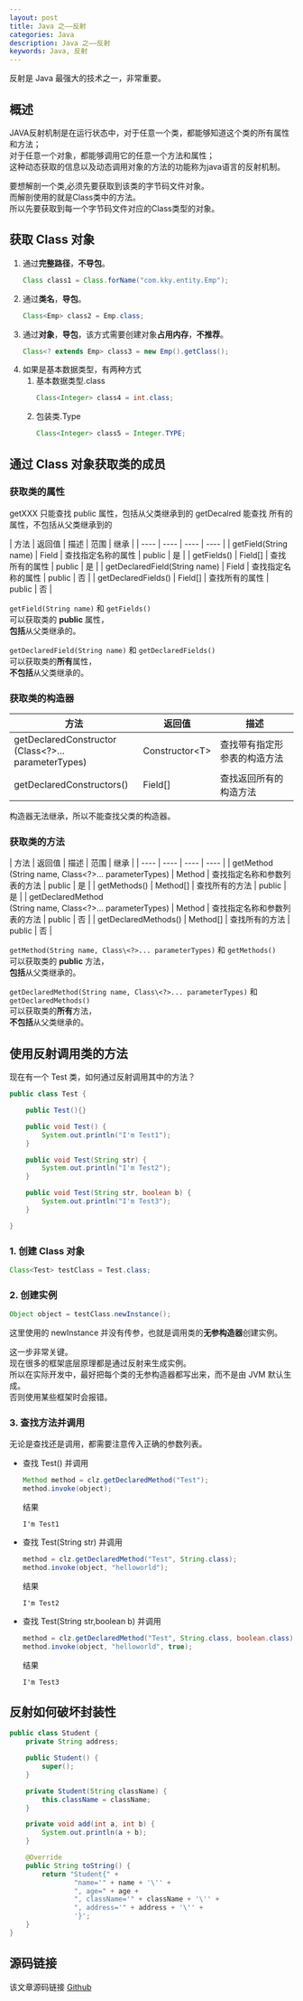 ```yaml
---
layout: post
title: Java 之——反射
categories: Java
description: Java 之——反射
keywords: Java, 反射
---
```


反射是 Java 最强大的技术之一，非常重要。

## 概述
JAVA反射机制是在运行状态中，对于任意一个类，都能够知道这个类的所有属性和方法；<br>
对于任意一个对象，都能够调用它的任意一个方法和属性；<br>
这种动态获取的信息以及动态调用对象的方法的功能称为java语言的反射机制。

要想解剖一个类,必须先要获取到该类的字节码文件对象。<br>
而解剖使用的就是Class类中的方法。<br>
所以先要获取到每一个字节码文件对应的Class类型的对象。


## 获取 Class 对象
1. 通过**完整路径**，**不导包**。<br>
	```java
	Class class1 = Class.forName("com.kky.entity.Emp");
	```
2. 通过**类名**，**导包**。<br>
	```java
	Class<Emp> class2 = Emp.class;
	```
3. 通过**对象**，**导包**，该方式需要创建对象**占用内存**，**不推荐**。<br>
	```java
	Class<? extends Emp> class3 = new Emp().getClass();
	```
4. 如果是基本数据类型，有两种方式
	1. 基本数据类型.class
		```java
		Class<Integer> class4 = int.class;
		```
	2. 包装类.Type
		```java
		Class<Integer> class5 = Integer.TYPE;
		```

## 通过 Class 对象获取类的成员

### 获取类的属性
getXXX 只能查找 public 属性，包括从父类继承到的
getDecalred 能查找 所有的 属性，不包括从父类继承到的


| 方法 | 返回值 | 描述 | 范围 | 继承 |
| ---- | ---- | ---- | ---- |
| getField(String name) | Field | 查找指定名称的属性 | public | 是 |
| getFields() | Field[] | 查找所有的属性 | public | 是 |
| getDeclaredField(String name)  | Field | 查找指定名称的属性 | public | 否 |
| getDeclaredFields() | Field[] | 查找所有的属性 | public | 否 |

`getField(String name)` 和 `getFields()` <br>
可以获取类的 **public** 属性，<br>
**包括**从父类继承的。

`getDeclaredField(String name)` 和 `getDeclaredFields()` <br>
可以获取类的**所有**属性，<br>
**不包括**从父类继承的。

### 获取类的构造器

| 方法 | 返回值 | 描述 |
| ---- | ---- | ---- |
| getDeclaredConstructor<br>(Class\<?>... parameterTypes) | Constructor\<T> | 查找带有指定形参表的构造方法 |
| getDeclaredConstructors() | Field[] | 查找返回所有的构造方法 |

构造器无法继承，所以不能查找父类的构造器。

### 获取类的方法

| 方法 | 返回值 | 描述 | 范围 | 继承 |
| ---- | ---- | ---- | ---- |
| getMethod<br>(String name, Class\<?>... parameterTypes)  | Method | 查找指定名称和参数列表的方法 | public | 是 |
| getMethods()  | Method[] | 查找所有的方法 | public | 是 |
| getDeclaredMethod<br>(String name, Class\<?>... parameterTypes)  | Method | 查找指定名称和参数列表的方法 | public | 否 |
| getDeclaredMethods()  | Method[] | 查找所有的方法 | public | 否 |

`getMethod(String name, Class\<?>... parameterTypes)` 和 `getMethods()` <br>
可以获取类的 **public** 方法，<br>
**包括**从父类继承的。

`getDeclaredMethod(String name, Class\<?>... parameterTypes)` 和 `getDeclaredMethods()` <br>
可以获取类的**所有**方法，<br>
**不包括**从父类继承的。

## 使用反射调用类的方法

现在有一个 Test 类，如何通过反射调用其中的方法？

```java
public class Test {

	public Test(){}

    public void Test() {
        System.out.println("I'm Test1");
    }

    public void Test(String str) {
        System.out.println("I'm Test2");
    }

    public void Test(String str, boolean b) {
        System.out.println("I'm Test3");
    }

}
```

### 1. 创建 Class 对象
```java
Class<Test> testClass = Test.class;
```

### 2. 创建实例
```java
Object object = testClass.newInstance();
```
这里使用的 newInstance 并没有传参，也就是调用类的**无参构造器**创建实例。

这一步非常关键。<br>
现在很多的框架底层原理都是通过反射来生成实例。<br>
所以在实际开发中，最好把每个类的无参构造器都写出来，而不是由 JVM 默认生成。<br>
否则使用某些框架时会报错。


### 3. 查找方法并调用
无论是查找还是调用，都需要注意传入正确的参数列表。
- 查找 Test() 并调用
	```java
	Method method = clz.getDeclaredMethod("Test");
	method.invoke(object);
	```
	结果
	```
	I'm Test1
	```		
- 查找 Test(String str) 并调用
	```java
	method = clz.getDeclaredMethod("Test", String.class);
	method.invoke(object, "helloworld");
	```
	结果
	```
	I'm Test2
	```
- 查找 Test(String str,boolean b) 并调用
	```java
	method = clz.getDeclaredMethod("Test", String.class, boolean.class);
	method.invoke(object, "helloworld", true);
	```
	结果
	```
	I'm Test3
	```
	
## 反射如何破坏封装性
```java
public class Student {
    private String address;

    public Student() {
        super();
    }

    private Student(String className) {
        this.className = className;
    }

    private void add(int a, int b) {
        System.out.println(a + b);
    }

    @Override
    public String toString() {
        return "Student{" +
                "name='" + name + '\'' +
                ", age=" + age +
                ", className='" + className + '\'' +
                ", address='" + address + '\'' +
                '}';
    }
}
```
	
## 源码链接
该文章源码链接 [Github](url)